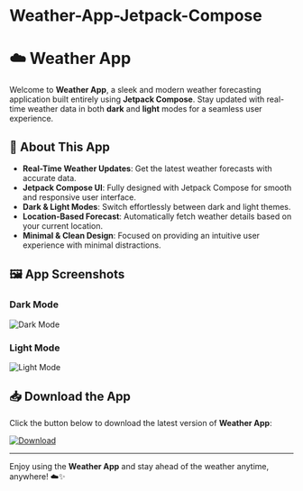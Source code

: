 # Weather-App-Jetpack-Compose
# ☁️ Weather App

Welcome to **Weather App**, a sleek and modern weather forecasting application built entirely using **Jetpack Compose**. Stay updated with real-time weather data in both **dark** and **light** modes for a seamless user experience.

## 🔎 About This App
- **Real-Time Weather Updates**: Get the latest weather forecasts with accurate data.
- **Jetpack Compose UI**: Fully designed with Jetpack Compose for smooth and responsive user interface.
- **Dark & Light Modes**: Switch effortlessly between dark and light themes.
- **Location-Based Forecast**: Automatically fetch weather details based on your current location.
- **Minimal & Clean Design**: Focused on providing an intuitive user experience with minimal distractions.

## 🖼️ App Screenshots

### Dark Mode
![Dark Mode](path_to_dark_mode_image)

### Light Mode
![Light Mode](path_to_light_mode_image)

## 📥 Download the App

Click the button below to download the latest version of **Weather App**:

[![Download](https://img.shields.io/badge/Download-APK-blue.svg)](link_to_apk_file)

---

Enjoy using the **Weather App** and stay ahead of the weather anytime, anywhere! ☁️✨

